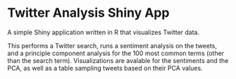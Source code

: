 # Twitter Analysis Shiny App

A simple Shiny application written in R that visualizes Twitter data.

This performs a Twitter search, runs a sentiment analysis on the tweets, and a principle component analysis for the 100 most common terms (other than the search term). Visualizations are avalable for the sentiments and the PCA, as well as a table sampling tweets based on their PCA values.